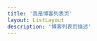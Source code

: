 ```yaml
---
title: '我是博客列表页'
layout: ListLayout
description: '博客列表页描述'
---
```


<bloglist tab='vue'/>

<!-- + [组件间的通信](./vue-communication)
+ [教你写插件](./vue-use)
+ [组件什么时候需要销毁调用destroyed]() -->


